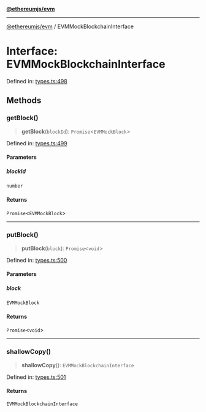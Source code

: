 [**@ethereumjs/evm**](../README.md)

***

[@ethereumjs/evm](../README.md) / EVMMockBlockchainInterface

# Interface: EVMMockBlockchainInterface

Defined in: [types.ts:498](https://github.com/ethereumjs/ethereumjs-monorepo/blob/master/packages/evm/src/types.ts#L498)

## Methods

### getBlock()

> **getBlock**(`blockId`): `Promise`\<`EVMMockBlock`\>

Defined in: [types.ts:499](https://github.com/ethereumjs/ethereumjs-monorepo/blob/master/packages/evm/src/types.ts#L499)

#### Parameters

##### blockId

`number`

#### Returns

`Promise`\<`EVMMockBlock`\>

***

### putBlock()

> **putBlock**(`block`): `Promise`\<`void`\>

Defined in: [types.ts:500](https://github.com/ethereumjs/ethereumjs-monorepo/blob/master/packages/evm/src/types.ts#L500)

#### Parameters

##### block

`EVMMockBlock`

#### Returns

`Promise`\<`void`\>

***

### shallowCopy()

> **shallowCopy**(): `EVMMockBlockchainInterface`

Defined in: [types.ts:501](https://github.com/ethereumjs/ethereumjs-monorepo/blob/master/packages/evm/src/types.ts#L501)

#### Returns

`EVMMockBlockchainInterface`

